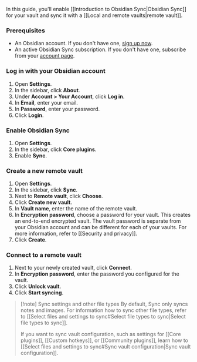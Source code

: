 In this guide, you'll enable [[Introduction to Obsidian Sync|Obsidian Sync]] for your vault and sync it with a [[Local and remote vaults|remote vault]].

### Prerequisites

- An Obsidian account. If you don't have one, [sign up now](https://obsidian.md/account#mode=signup).
- An active Obsidian Sync subscription. If you don't have one, subscribe from your [account page](https://obsidian.md/account).

### Log in with your Obsidian account

1. Open **Settings**.
2. In the sidebar, click **About**.
3. Under **Account > Your Account**, click **Log in**.
4. In **Email**, enter your email.
5. In **Password**, enter your password.
6. Click **Login**.

### Enable Obsidian Sync

1. Open **Settings**.
2. In the sidebar, click **Core plugins**.
3. Enable **Sync**.

### Create a new remote vault

1. Open **Settings**.
2. In the sidebar, click **Sync**.
3. Next to **Remote vault**, click **Choose**.
4. Click **Create new vault**.
5. In **Vault name**, enter the name of the remote vault.
6. In **Encryption password**, choose a password for your vault. This creates an end-to-end encrypted vault. The vault password is separate from your Obsidian account and can be different for each of your vaults. For more information, refer to [[Security and privacy]].
7. Click **Create**.

### Connect to a remote vault

1. Next to your newly created vault, click **Connect**.
2. In **Encryption password**, enter the password you configured for the vault.
3. Click **Unlock vault**.
4. Click **Start syncing**.

> [!note] Sync settings and other file types
> By default, Sync only syncs notes and images. For information how to sync other file types, refer to [[Select files and settings to sync#Select file types to sync|Select file types to sync]].
>
> If you want to sync vault configuration, such as settings for [[Core plugins]], [[Custom hotkeys]], or [[Community plugins]], learn how to [[Select files and settings to sync#Sync vault configuration|Sync vault configuration]].
